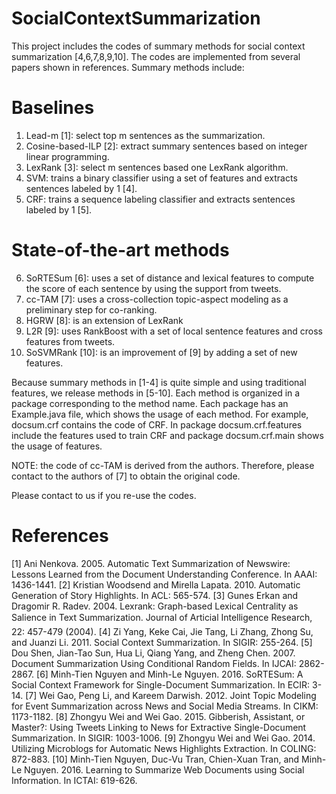 # SocialContextSummarization
This project includes the codes of summary methods for social context summarization [4,6,7,8,9,10]. The codes are implemented from several papers shown in references. Summary methods include:

# Baselines
1. Lead-m [1]: select top m sentences as the summarization.
2. Cosine-based-ILP [2]: extract summary sentences based on integer linear programming.
3. LexRank [3]: select m sentences based one LexRank algorithm.
4. SVM: trains a binary classifier using a set of features and extracts sentences labeled by 1 [4].
5. CRF: trains a sequence labeling classifier and extracts sentences labeled by 1 [5].

# State-of-the-art methods
6. SoRTESum [6]: uses a set of distance and lexical features to compute the score of each sentence by using the support from tweets.
7. cc-TAM [7]: uses a cross-collection topic-aspect modeling as a preliminary step for co-ranking.
8. HGRW [8]: is an extension of LexRank
9. L2R [9]: uses RankBoost with a set of local sentence features and cross features from tweets.
10. SoSVMRank [10]: is an improvement of [9] by adding a set of new features.

Because summary methods in [1-4] is quite simple and using traditional features, we release methods in [5-10]. Each method is organized in a package corresponding to the method name. Each package has an Example.java file, which shows the usage of each method. For example, docsum.crf contains the code of CRF. In package docsum.crf.features include the features used to train CRF and package docsum.crf.main shows the usage of features.

NOTE: the code of cc-TAM is derived from the authors. Therefore, please contact to the authors of [7] to obtain the original code.

Please contact to us if you re-use the codes.

# References
[1] Ani Nenkova. 2005. Automatic Text Summarization of Newswire: Lessons Learned from the Document Understanding Conference. In AAAI: 1436-1441.
[2] Kristian Woodsend and Mirella Lapata. 2010. Automatic Generation of Story Highlights. In ACL: 565-574.
[3] Gunes Erkan and Dragomir R. Radev. 2004. Lexrank: Graph-based Lexical Centrality as Salience in Text Summarization. Journal of Articial Intelligence Research, 22: 457-479 (2004).
[4] Zi Yang, Keke Cai, Jie Tang, Li Zhang, Zhong Su, and Juanzi Li. 2011. Social Context Summarization. In SIGIR: 255-264.
[5] Dou Shen, Jian-Tao Sun, Hua Li, Qiang Yang, and Zheng Chen. 2007. Document Summarization Using Conditional Random Fields. In IJCAI: 2862-2867.
[6] Minh-Tien Nguyen and Minh-Le Nguyen. 2016. SoRTESum: A Social Context Framework for Single-Document Summarization. In ECIR: 3-14.
[7] Wei Gao, Peng Li, and Kareem Darwish. 2012. Joint Topic Modeling for Event Summarization across News and Social Media Streams. In CIKM: 1173-1182.
[8] Zhongyu Wei and Wei Gao. 2015. Gibberish, Assistant, or Master?: Using Tweets Linking to News for Extractive Single-Document Summarization. In SIGIR: 1003-1006.
[9] Zhongyu Wei and Wei Gao. 2014. Utilizing Microblogs for Automatic News Highlights Extraction. In COLING: 872-883.
[10] Minh-Tien Nguyen, Duc-Vu Tran, Chien-Xuan Tran, and Minh-Le Nguyen. 2016. Learning to Summarize Web Documents using Social Information. In ICTAI: 619-626.
